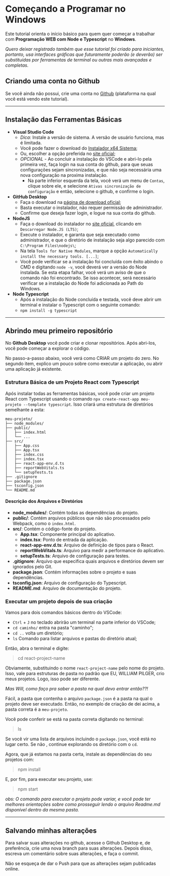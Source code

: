 # Começando a Programar no Windows

Este tutorial orienta o início básico para quem quer começar a trabalhar com **Programação WEB com Node e Typescript** no **Windows**.

*Quero deixar registrado também que esse tutorial foi criado para iniciantes, portanto, usa interfaces gráficas que futuramente poderão (e deverão) ser substituídas por ferramentas de terminal ou outras mais avançadas e completas.*

## Criando uma conta no Github

Se você ainda não possui, crie uma conta no [Github](https://github.com) (plataforma na qual você está vendo este tutorial).


---------------------------------------

## Instalação das Ferramentas Básicas

- **Visual Studio Code**
  - *Dica:* Instale a versão de sistema. A versão de usuário funciona, mas é limitada.
  - Você pode fazer o download do [Instalador x64 Sistema](https://code.visualstudio.com/docs/?dv=win64);
  - Ou, escolher a opção preferida no [site oficial](https://code.visualstudio.com);
  - *OPCIONAL* - Ao concluir a instalação do VSCode e abri-lo pela primeira vez, faça login na sua conta do github, para que seuas configurações sejam sincronizadas, e que não seja necessária uma nova configuração na proxima instalação.
    - Na parte inferior esquerda da tela, você verá um menu de `Contas`, clique sobre ele, e selecione `Ativas sincronização de configuração` e então, selecione o github, e confirme o login.
- **GitHub Desktop**
  - Faça o download na [página de download oficial](https://desktop.github.com/download/);
  - Basta executar o instalador, não requer permissão de administrador.
  - Confirme que deseja fazer login, e logue na sua conta do github.
- **NodeJS**
  - Faça o download do instalador no [site oficial](https://nodejs.org/pt), clicando em `Descarregar Node.JS (LTS)`;
  - Execute o instalador, e garanta que seja executado como administrador, e que o diretório de instalação seja algo parecido com `C:\Program Files\nodejs\`;
  - Na tela `Tools for Native Modules`, marque a opção `Automatically install the necessary tools. [...]`;
  - Você pode verificar se a instalação foi concluída com êxito abindo o CMD e digitando `node -v`, você deverá ver a versão do Node instalada. Se esta etapa falhar, você verá um aviso de que o comando não foi encontrado. Se isso acontecer, será necessário verificar se a instalação do Node foi adicionada ao Path do Windows.
- **Node Typescript**
  - Após a instalação do Node concluída e testada, você deve abrir um terminal e instalar o Typescript com o seguinte comando:
  - `npm install -g typescript`

---------------------------------------

## Abrindo meu primeiro repositório

No **Github Desktop** você pode criar e clonar repositórios. Após abri-los, você pode começar a explorar o código.

No passo-a-passo abaixo, você verá como CRIAR um projeto do zero.
No segundo item, explico um pouco sobre como executar a aplicação, ou abrir uma aplicação já existente.


### Estrutura Básica de um Projeto React com Typescript

Após instalar todas as ferramentas básicas, você pode criar um projeto React com Typescript usando o comando `npx create-react-app meu-projeto --template typescript`. Isso criará uma estrutura de diretórios semelhante a esta:

```
meu-projeto/
├── node_modules/
├── public/
│   ├── index.html
│   └── ...
├── src/
│   ├── App.css
│   ├── App.tsx
│   ├── index.css
│   ├── index.tsx
│   ├── react-app-env.d.ts
│   ├── reportWebVitals.ts
│   └── setupTests.ts
├── .gitignore
├── package.json
├── tsconfig.json
└── README.md
```

#### Descrição dos Arquivos e Diretórios

- **node_modules/**: Contém todas as dependências do projeto.
- **public/**: Contém arquivos públicos que não são processados pelo Webpack, como o `index.html`.
- **src/**: Contém o código-fonte do projeto.
  - **App.tsx**: Componente principal do aplicativo.
  - **index.tsx**: Ponto de entrada da aplicação.
  - **react-app-env.d.ts**: Arquivo de definição de tipos para o React.
  - **reportWebVitals.ts**: Arquivo para medir a performance do aplicativo.
  - **setupTests.ts**: Arquivo de configuração para testes.
- **.gitignore**: Arquivo que especifica quais arquivos e diretórios devem ser ignorados pelo Git.
- **package.json**: Contém informações sobre o projeto e suas dependências.
- **tsconfig.json**: Arquivo de configuração do Typescript.
- **README.md**: Arquivo de documentação do projeto.


### Executar um projeto depois de sua criação

Vamos para dois comandos básicos dentro do VSCode:

- `Ctrl` + `J` no teclado abrirão um terminal na parte inferior do VSCode;
- `cd caminho/` entra na pasta "caminho";
- `cd ..` volta um diretório;
- `ls` Comando para listar arquivos e pastas do diretório atual;

Então, abra o terminal e digite:
> cd react-project-name

Obviamente, substituindo o nome `react-project-name` pelo nome do projeto.
Isso, vale para estruturas de pasta no padrão que EU, WILLIAM PILGER, crio meus projetos.
Logo, isso pode ser diferente.

*Mas Will, como faço pra saber a pasta na qual devo entrar então??!*

Fácil, a pasta que contenha o arquivo `package.json` é a pasta na qual o projeto deve ser executado.
Então, no exemplo de criação de dei acima, a pasta correta é a `meu-projeto`.

Você pode conferir se está na pasta correta digitando no terminal:
> ls

Se você vir uma lista de arquivos incluindo o `package.json`, você está no lugar certo. Se não , continue explorando os diretório com o `cd`.

Agora, que já estamos na pasta certa, instale as dependências do seu projetos com:
> npm install

E, por fim, para executar seu projeto, use:
> npm start

*obs: O comando para executar o projeto pode variar, e você pode ter melhores orientações sobre como prosseguir lendo o arquivo Readme.md disponível dentro da mesma pasta.*

---------------------------------------

## Salvando minhas alterações

Para salvar suas alterações no github, acesse o Github Desktop e, de preferência, crie uma nova branch para suas alterações.
Depois disso, escreva um comentário sobre suas alterações, e faça o commit.

Não se esqueça de dar o Push para que as alterações sejam publicadas online.